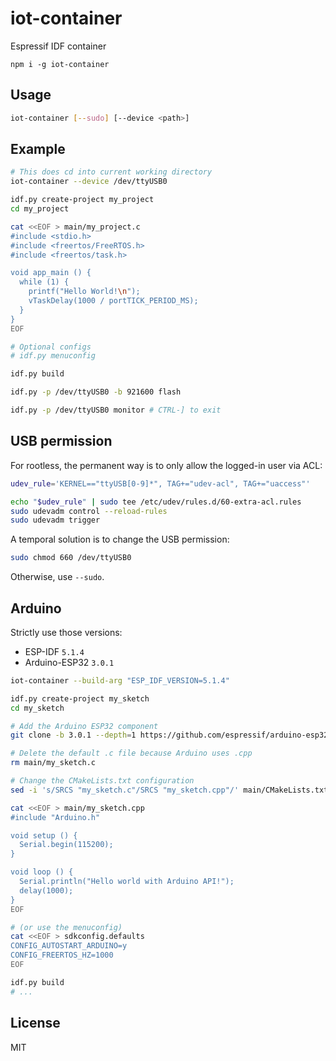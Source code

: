 # iot-container

Espressif IDF container

```
npm i -g iot-container
```

## Usage

```sh
iot-container [--sudo] [--device <path>]
```

## Example

```sh
# This does cd into current working directory
iot-container --device /dev/ttyUSB0

idf.py create-project my_project
cd my_project

cat <<EOF > main/my_project.c
#include <stdio.h>
#include <freertos/FreeRTOS.h>
#include <freertos/task.h>

void app_main () {
  while (1) {
    printf("Hello World!\n");
    vTaskDelay(1000 / portTICK_PERIOD_MS);
  }
}
EOF

# Optional configs
# idf.py menuconfig

idf.py build

idf.py -p /dev/ttyUSB0 -b 921600 flash

idf.py -p /dev/ttyUSB0 monitor # CTRL-] to exit
```

## USB permission

For rootless, the permanent way is to only allow the logged-in user via ACL:

```sh
udev_rule='KERNEL=="ttyUSB[0-9]*", TAG+="udev-acl", TAG+="uaccess"'

echo "$udev_rule" | sudo tee /etc/udev/rules.d/60-extra-acl.rules
sudo udevadm control --reload-rules
sudo udevadm trigger
```

A temporal solution is to change the USB permission:

```sh
sudo chmod 660 /dev/ttyUSB0
```

Otherwise, use `--sudo`.

## Arduino

Strictly use those versions:

- ESP-IDF `5.1.4`
- Arduino-ESP32 `3.0.1`

```sh
iot-container --build-arg "ESP_IDF_VERSION=5.1.4"

idf.py create-project my_sketch
cd my_sketch

# Add the Arduino ESP32 component
git clone -b 3.0.1 --depth=1 https://github.com/espressif/arduino-esp32.git components/arduino-esp32

# Delete the default .c file because Arduino uses .cpp
rm main/my_sketch.c

# Change the CMakeLists.txt configuration
sed -i 's/SRCS "my_sketch.c"/SRCS "my_sketch.cpp"/' main/CMakeLists.txt

cat <<EOF > main/my_sketch.cpp
#include "Arduino.h"

void setup () {
  Serial.begin(115200);
}

void loop () {
  Serial.println("Hello world with Arduino API!");
  delay(1000);
}
EOF

# (or use the menuconfig)
cat <<EOF > sdkconfig.defaults
CONFIG_AUTOSTART_ARDUINO=y
CONFIG_FREERTOS_HZ=1000
EOF

idf.py build
# ...
```

## License

MIT
